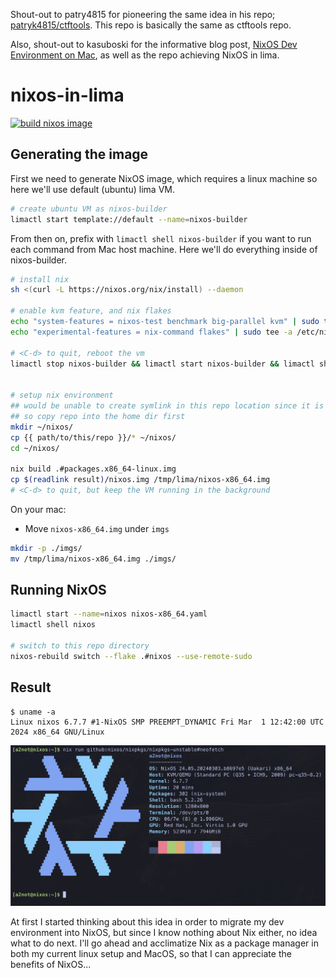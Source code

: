 Shout-out to patry4815 for pioneering the same idea in his repo; [patryk4815/ctftools](https://github.com/lima-vm/lima/discussions/430#discussioncomment-2645108).
This repo is basically the same as ctftools repo.

Also, shout-out to kasuboski for the informative blog post, [NixOS Dev Environment on Mac](https://www.joshkasuboski.com/posts/nix-dev-environment/), as well as the repo achieving NixOS in lima.

# nixos-in-lima

[![build nixos image](https://github.com/a2not/nixos-in-lima/actions/workflows/build_img.yaml/badge.svg)](https://github.com/a2not/nixos-in-lima/actions/workflows/build_img.yaml)

## Generating the image

First we need to generate NixOS image, which requires a linux machine so here we'll use default (ubuntu) lima VM.

```bash
# create ubuntu VM as nixos-builder
limactl start template://default --name=nixos-builder
```

From then on, prefix with `limactl shell nixos-builder` if you want to run each command from Mac host machine.
Here we'll do everything inside of nixos-builder.

```bash
# install nix
sh <(curl -L https://nixos.org/nix/install) --daemon

# enable kvm feature, and nix flakes
echo "system-features = nixos-test benchmark big-parallel kvm" | sudo tee -a /etc/nix/nix.conf
echo "experimental-features = nix-command flakes" | sudo tee -a /etc/nix/nix.conf

# <C-d> to quit, reboot the vm
limactl stop nixos-builder && limactl start nixos-builder && limactl shell nixos-builder


# setup nix environment
## would be unable to create symlink in this repo location since it is readonly file system from lima vm's standpoint
## so copy repo into the home dir first
mkdir ~/nixos/
cp {{ path/to/this/repo }}/* ~/nixos/
cd ~/nixos/

nix build .#packages.x86_64-linux.img
cp $(readlink result)/nixos.img /tmp/lima/nixos-x86_64.img
# <C-d> to quit, but keep the VM running in the background
```


On your mac:
* Move `nixos-x86_64.img` under `imgs`

```bash
mkdir -p ./imgs/
mv /tmp/lima/nixos-x86_64.img ./imgs/
```

## Running NixOS
```bash
limactl start --name=nixos nixos-x86_64.yaml
limactl shell nixos

# switch to this repo directory
nixos-rebuild switch --flake .#nixos --use-remote-sudo
```

## Result

```
$ uname -a
Linux nixos 6.7.7 #1-NixOS SMP PREEMPT_DYNAMIC Fri Mar  1 12:42:00 UTC 2024 x86_64 GNU/Linux
```

![neofetch](./neofetch.png)

At first I started thinking about this idea in order to migrate my dev environment into NixOS, but since I know nothing about Nix either, no idea what to do next.
I'll go ahead and acclimatize Nix as a package manager in both my current linux setup and MacOS, so that I can appreciate the benefits of NixOS...

